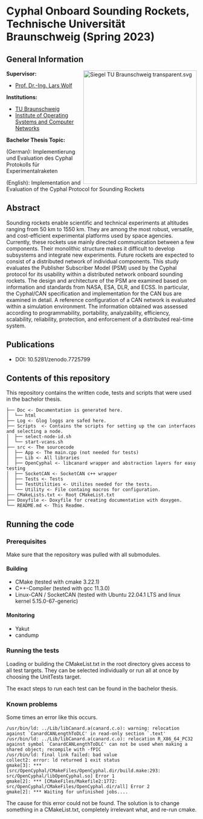 # Cyphal Onboard Sounding Rockets, Technische Universität Braunschweig (Spring 2023)
## General Information

<a href="https://commons.wikimedia.org/wiki/File:Siegel_TU_Braunschweig_transparent.svg#/media/Datei:Siegel_TU_Braunschweig_transparent.svg">
    <img align="right" width="300" height="" src="https://upload.wikimedia.org/wikipedia/commons/thumb/9/9d/Siegel_TU_Braunschweig_transparent.svg/1200px-Siegel_TU_Braunschweig_transparent.svg.png" alt="Siegel TU Braunschweig transparent.svg">
</a>

**Supervisor:**
* [Prof. Dr.-Ing. Lars Wolf](https://www.ibr.cs.tu-bs.de/users/wolf/)

**Institutions:**
* [TU Braunschweig](https://www.tu-braunschweig.de/informatik-bsc)
* [Institute of Operating Systems and Computer Networks](https://www.ibr.cs.tu-bs.de)

**Bachelor Thesis Topic:**

(German): Implementierung und Evaluation des Cyphal Protokolls für Experimentalraketen

(English): Implementation and Evaluation of the Cyphal Protocol for Sounding Rockets

## Abstract

Sounding rockets enable scientific and technical experiments at altitudes ranging from
50 km to 1550 km. They are among the most robust, versatile, and cost-efficient experimental
platforms used by space agencies. Currently, these rockets use mainly directed
communication between a few components. Their monolithic structure makes it difficult
to develop subsystems and integrate new experiments. Future rockets are expected to consist
of a distributed network of individual components. This study evaluates the Publisher
Subscriber Model (PSM) used by the Cyphal protocol for its usability within a distributed
network onboard sounding rockets. The design and architecture of the PSM are examined
based on information and standards from NASA, ESA, DLR, and ECSS. In particular, the
Cyphal/CAN specification and implementation for the CAN bus are examined in detail. A
reference configuration of a CAN network is evaluated within a simulation environment.
The information obtained was assessed according to programmability, portability, analyzability,
efficiency, scalability, reliability, protection, and enforcement of a distributed
real-time system.

## Publications
* DOI: 10.5281/zenodo.7725799

## Contents of this repository

This repository contains the written code, tests and scripts that were used in the bachelor thesis.

```
├── Doc <- Documentation is generated here.
│  └── html
├── Log <- Glog loggs are safed here.
├── Scripts  <- Contains the scripts for setting up the can interfaces and selecting a node.
│  ├── select-node-id.sh
│  └── start-vcans.sh
├── src <- The sourcecode
│  ├── App <- The main.cpp (not needed for tests)
│  ├── Lib <- All libraries
│  ├── OpenCyphal <- libcanard wrapper and abstraction layers for easy testing
│  ├── SocketCAN <- SocketCAN c++ wrapper
│  ├── Tests <- Tests
│  ├── TestUtilities <- Utilites needed for the tests.
│  └── Utility <- File containg macros for configuration.
├── CMakeLists.txt <- Root CMakeList.txt
├── Doxyfile <- Doxyfile for creating documentation with doxygen.
└── README.md <- This Readme.
```

## Running the code

### Prerequisites
Make sure that the repository was pulled with all submodules.

#### Building
* CMake (tested with cmake 3.22.1)
* C++-Compiler (tested with gcc 11.3.0)
* Linux-CAN / SocketCAN (tested with Ubuntu 22.04.1 LTS and linux kernel 5.15.0-67-generic)

#### Monitoring
* Yakut
* candump

### Running the tests

Loading or building the CMakeList.txt in the root directory gives access to all test targets. They can be selected individually or
run all at once by choosing the UnitTests target.

The exact steps to run each test can be found in the bachelor thesis.

### Known problems

Some times an error like this occurs.
```
/usr/bin/ld: ../Lib/libCanard.a(canard.c.o): warning: relocation against `CanardCANLengthToDLC' in read-only section `.text'
/usr/bin/ld: ../Lib/libCanard.a(canard.c.o): relocation R_X86_64_PC32 against symbol `CanardCANLengthToDLC' can not be used when making a shared object; recompile with -fPIC
/usr/bin/ld: final link failed: bad value
collect2: error: ld returned 1 exit status
gmake[3]: *** [src/OpenCyphal/CMakeFiles/OpenCyphal.dir/build.make:293: src/OpenCyphal/libOpenCyphal.so] Error 1
gmake[2]: *** [CMakeFiles/Makefile2:1772: src/OpenCyphal/CMakeFiles/OpenCyphal.dir/all] Error 2
gmake[2]: *** Waiting for unfinished jobs....
```
The cause for this error could not be found. The solution is to change something in a CMakeList.txt,
completely irrelevant what, and re-run cmake.